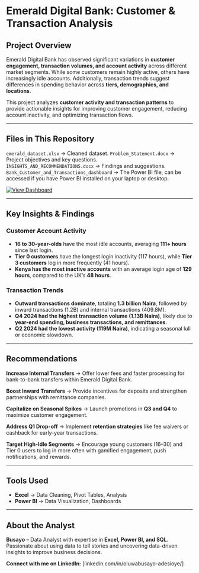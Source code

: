 # Emerald Digital Bank: Customer & Transaction Analysis

## Project Overview
Emerald Digital Bank has observed significant variations in **customer engagement, transaction volumes, and account activity** across different market segments. While some customers remain highly active, others have increasingly idle accounts. Additionally, transaction trends suggest differences in spending behavior across **tiers, demographics, and locations**.

This project analyzes **customer activity and transaction patterns** to provide actionable insights for improving customer engagement, reducing account inactivity, and optimizing transaction flows.

---

## Files in This Repository  
`emerald_dataset.xlsx` → Cleaned dataset. 
`Problem_Statement.docx` → Project objectives and key questions.  
`INSIGHTS_AND_RECOMMENDATIONS.docx` → Findings and suggestions.  
`Bank_Customer_and_Transactions_dashboard` → The Power BI file, can be accessed if you have Power BI installed on your laptop or desktop.

[![View Dashboard](https://img.shields.io/badge/PowerBI-Dashboard-blue?style=for-the-badge&logo=powerbi)](https://app.powerbi.com/view?r=eyJrIjoiMjJkM2VmMmMtMDJhZS00ZDJkLTkwNDQtYTI1MmMxMThkODY5IiwidCI6IjNkMDM5YWFlLWE5NGUtNGViMi1iNjVkLWQzYzFhMjU5MmU1YyJ9&disablecdnExpiration=1743738548)

---

## Key Insights & Findings

### **Customer Account Activity**
- **16 to 30-year-olds** have the most idle accounts, averaging **111+ hours** since last login.
- **Tier 0 customers** have the longest login inactivity (117 hours), while **Tier 3 customers** log in more frequently (41 hours).
- **Kenya has the most inactive accounts** with an average login age of **129 hours**, compared to the UK’s **48 hours**.

### **Transaction Trends**
- **Outward transactions dominate**, totaling **1.3 billion Naira**, followed by inward transactions (1.2B) and internal transactions (409.8M).
- **Q4 2024 had the highest transaction volume (1.13B Naira)**, likely due to **year-end spending, business transactions, and remittances**.
- **Q2 2024 had the lowest activity (119M Naira)**, indicating a seasonal lull or economic slowdown.

---

## Recommendations
**Increase Internal Transfers** → Offer lower fees and faster processing for bank-to-bank transfers within Emerald Digital Bank.

**Boost Inward Transfers** → Provide incentives for deposits and strengthen partnerships with remittance companies.

**Capitalize on Seasonal Spikes** → Launch promotions in **Q3 and Q4** to maximize customer engagement.

**Address Q1 Drop-off** → Implement **retention strategies** like fee waivers or cashback for early-year transactions.

**Target High-Idle Segments** → Encourage young customers (16–30) and Tier 0 users to log in more often with gamified engagement, push notifications, and rewards.

---

## Tools Used
- **Excel** → Data Cleaning, Pivot Tables, Analysis
- **Power BI** → Data Visualization, Dashboards

---

## About the Analyst
**Busayo** – Data Analyst with expertise in **Excel, Power BI, and SQL**. Passionate about using data to tell stories and uncovering data-driven insights to improve business decisions.

**Connect with me on LinkedIn:** [linkedin.com/in/oluwabusayo-adesioye/]
